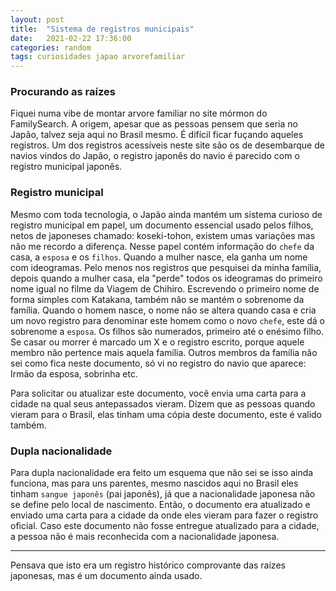 ```yaml
---
layout: post
title:  "Sistema de registros municipais"
date:   2021-02-22 17:36:00
categories: random
tags: curiosidades japao arvorefamiliar
---
```


### Procurando as raízes

Fiquei numa vibe de montar arvore familiar no site mórmon do FamilySearch.
A origem, apesar que as pessoas pensem que seria no Japão, talvez seja aqui no Brasil mesmo. É difícil ficar fuçando aqueles registros.
Um dos registros acessíveis neste site são os de desembarque de navios vindos do Japão, o registro japonês do navio é parecido com o registro municipal japonês.

### Registro municipal

Mesmo com toda tecnologia, o Japão ainda mantém um sistema curioso de registro municipal em papel, um documento essencial usado pelos filhos, netos de japoneses chamado: koseki-tohon, existem umas variações mas não me recordo a diferença.
Nesse papel contém informação do `chefe` da casa, a `esposa` e os `filhos`.
Quando a mulher nasce, ela ganha um nome com ideogramas. Pelo menos nos registros que pesquisei da minha família, depois quando a mulher casa, ela "perde" todos os ideogramas do primeiro nome igual no filme da Viagem de Chihiro. Escrevendo o primeiro nome de forma simples com Katakana, também não se mantém o sobrenome da família. Quando o homem nasce, o nome não se altera quando casa e cria um novo registro para denominar este homem como o novo `chefe`, este dá o sobrenome a `esposa`.
Os filhos são numerados, primeiro até o enésimo filho. Se casar ou morrer é marcado um X e o registro escrito, porque aquele membro não pertence mais aquela família.
Outros membros da família não sei como fica neste documento, só vi no registro do navio que aparece: Irmão da esposa, sobrinha etc.

Para solicitar ou atualizar este documento, você envia uma carta para a cidade na qual seus antepassados vieram. Dizem que as pessoas quando vieram para o Brasil, elas tinham uma cópia deste documento, este é valido também.

### Dupla nacionalidade

Para dupla nacionalidade era feito um esquema que não sei se isso ainda funciona, mas para uns parentes, mesmo nascidos aqui no Brasil eles tinham `sangue japonês` (pai japonês), já que a nacionalidade japonesa não se define pelo local de nascimento. Então, o documento era atualizado e enviado uma carta para a cidade da onde eles vieram para fazer o registro oficial. Caso este documento não fosse entregue atualizado para a cidade, a pessoa não é mais reconhecida com a nacionalidade japonesa.

---

Pensava que isto era um registro histórico comprovante das raízes japonesas, mas é um documento ainda usado.